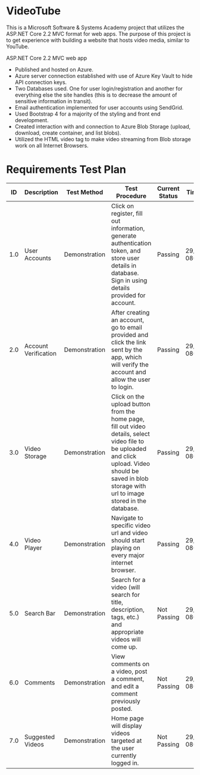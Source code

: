 # VideoTube
This is a Microsoft Software &amp; Systems Academy project that utilizes the ASP.NET Core 2.2 MVC format for web apps. The purpose of this project is to get experience with building a website that hosts video media, similar to YouTube.

ASP.NET Core 2.2 MVC web app
 - Published and hosted on Azure.
 - Azure server connection established with use of Azure Key Vault to hide API connection keys.
 - Two Databases used. One for user login/registration and another for everything else the site handles (this is to decrease the amount of sensitive information in transit).
 - Email authentication implemented for user accounts using SendGrid.
 - Used Bootstrap 4 for a majority of the styling and front end development.
 - Created interaction with and connection to Azure Blob Storage (upload, download, create container, and list blobs).
 - Utilized the HTML video tag to make video streaming from Blob storage work on all Internet Browsers.


# Requirements Test Plan

| ID             | Description   | Test Method   | Test Procedure | Current Status  | TimeStamp     |
| -------------  | ------------- | ------------- | -------------  | -------------   | ------------- |
| 1.0 | User Accounts | Demonstration  | Click on register, fill out information, generate authentication token, and store user details in database. Sign in using details provided for account.  | Passing | 29/04/2019 0803 |
| 2.0   | Account Verification  | Demonstration  | After creating an account, go to email provided and click the link sent by the app, which will verify the account and allow the user to login. | Passing | 29/04/2019 0803 |
| 3.0 | Video Storage | Demonstration | Click on the upload button from the home page, fill out video details, select video file to be uploaded and click upload. Video should be saved in blob storage with url to image stored in the database. | Passing | 29/04/2019 0803 |
| 4.0 | Video Player | Demonstration | Navigate to specific video url and video should start playing on every major internet browser. | Passing | 29/04/2019 0803 |
| 5.0 | Search Bar | Demonstration | Search for a video (will search for title, description, tags, etc.) and appropriate videos will come up. | Not Passing | 29/04/2019 0803 |
| 6.0 | Comments | Demonstration | View comments on a video, post a comment, and edit a comment previously posted. | Not Passing | 29/04/2019 0803 |
| 7.0 | Suggested Videos | Demonstration | Home page will display videos targeted at the user currently logged in. | Not Passing | 29/04/2019 0803 |




